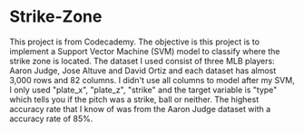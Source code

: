 # Strike-Zone

This project is from Codecademy. The objective is this project is to implement a Support Vector Machine (SVM) model to classify where the strike zone is located. The dataset I used consist of three MLB players: Aaron Judge, Jose Altuve and David Ortiz and each dataset has almost 3,000 rows and 82 columns. I didn't use all columns to model after my SVM, I only used "plate_x", "plate_z", "strike" and the target variable is "type" which tells you if the pitch was a strike, ball or neither. The highest accuracy rate that I know of was from the Aaron Judge dataset with a accuracy rate of 85%. 
